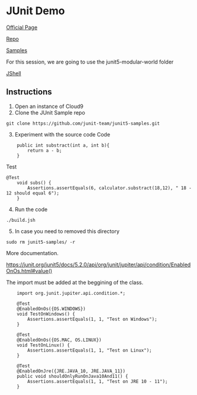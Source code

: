# JUnit Demo

[Official Page](https://junit.org/junit5/docs/current/user-guide/#overview)

[Repo](https://github.com/junit-team/junit5)

[Samples](https://github.com/junit-team/junit5-samples)

For this session, we are going to use the junit5-modular-world folder

[JShell](https://docs.oracle.com/javase/9/jshell/introduction-jshell.htm#JSHEL-GUID-630F27C8-1195-4989-9F6B-2C51D46F52C8)

## Instructions

1. Open an instance of Cloud9
2. Clone the JUnit Sample repo
```
git clone https://github.com/junit-team/junit5-samples.git
```
3. Experiment with the source code
Code
```
	public int substract(int a, int b){
		return a - b;
	}
```
Test
```
@Test
	void subs() {
		Assertions.assertEquals(6, calculator.substract(18,12), " 18 - 12 should equal 6");
	}
```
4. Run the code
```
./build.jsh 
```
5. In case you need to removed this directory

```
sudo rm junit5-samples/ -r
```

More documentation.

https://junit.org/junit5/docs/5.2.0/api/org/junit/jupiter/api/condition/EnabledOnOs.html#value()

The import must be added at the beggining of the class.

```
	import org.junit.jupiter.api.condition.*;

	@Test
	@EnabledOnOs({OS.WINDOWS})
	void TestOnWindows() {
		Assertions.assertEquals(1, 1, "Test on Windows");
	}
	
	@Test
	@EnabledOnOs({OS.MAC, OS.LINUX})
	void TestOnLinux() {
		Assertions.assertEquals(1, 1, "Test on Linux");
	}
	
	@Test
	@EnabledOnJre({JRE.JAVA_10, JRE.JAVA_11})
	public void shouldOnlyRunOnJava10And11() {
		Assertions.assertEquals(1, 1, "Test on JRE 10 - 11");
	}
```